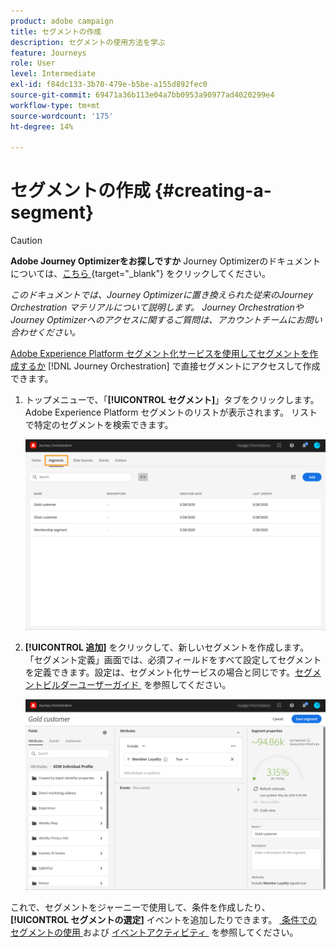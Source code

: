 ```yaml
---
product: adobe campaign
title: セグメントの作成
description: セグメントの使用方法を学ぶ
feature: Journeys
role: User
level: Intermediate
exl-id: f84dc133-3b70-479e-b5be-a155d892fec0
source-git-commit: 69471a36b113e04a7bb0953a90977ad4020299e4
workflow-type: tm+mt
source-wordcount: '175'
ht-degree: 14%

---
```


# セグメントの作成 {#creating-a-segment}


>[!CAUTION]
>
>**Adobe Journey Optimizerをお探しですか** Journey Optimizerのドキュメントについては、[&#x200B; こちら &#x200B;](https://experienceleague.adobe.com/ja/docs/journey-optimizer/using/ajo-home){target="_blank"} をクリックしてください。
>
>
>_このドキュメントでは、Journey Optimizerに置き換えられた従来のJourney Orchestration マテリアルについて説明します。 Journey OrchestrationやJourney Optimizerへのアクセスに関するご質問は、アカウントチームにお問い合わせください。_


[Adobe Experience Platform セグメント化サービスを使用してセグメントを作成するか &#x200B;](https://experienceleague.adobe.com/docs/experience-platform/segmentation/home.html?lang=ja) [!DNL Journey Orchestration] で直接セグメントにアクセスして作成できます。

1. トップメニューで、「**[!UICONTROL セグメント]**」タブをクリックします。 Adobe Experience Platform セグメントのリストが表示されます。 リストで特定のセグメントを検索できます。

   ![](../assets/segment1.png)

1. **[!UICONTROL 追加]** をクリックして、新しいセグメントを作成します。 「セグメント定義」画面では、必須フィールドをすべて設定してセグメントを定義できます。設定は、セグメント化サービスの場合と同じです。 [&#x200B; セグメントビルダーユーザーガイド &#x200B;](https://experienceleague.adobe.com/docs/experience-platform/segmentation/ui/overview.html?lang=ja) を参照してください。

   ![](../assets/segment2.png)

これで、セグメントをジャーニーで使用して、条件を作成したり、**[!UICONTROL セグメントの選定]** イベントを追加したりできます。 [&#x200B; 条件でのセグメントの使用 &#x200B;](../segment/using-a-segment.md) および [&#x200B; イベントアクティビティ &#x200B;](../building-journeys/segment-qualification-events.md) を参照してください。
